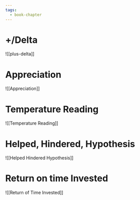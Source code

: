```yaml
---
tags:
  - book-chapter
---
```

# +/Delta

![[plus-delta]]

# Appreciation

![[Appreciation]]

# Temperature Reading

![[Temperature Reading]]

# Helped, Hindered, Hypothesis

![[Helped Hindered Hypothesis]]

# Return on time Invested

![[Return of Time Invested]]
